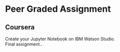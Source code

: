 # Peer Graded Assignment
## Coursera

Create your Jupyter Notebook on IBM Watson Studio.</br>
Final assignment..
